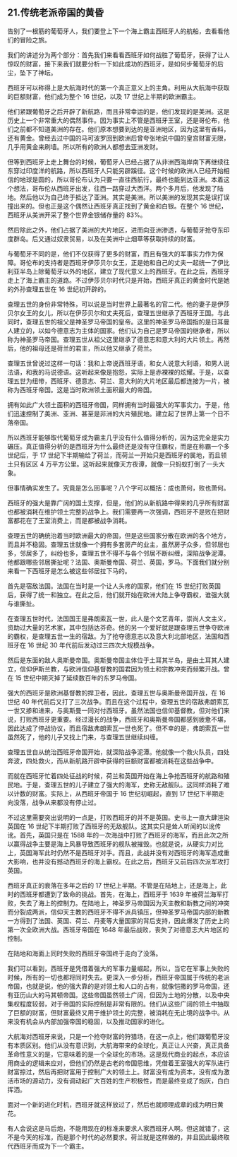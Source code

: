 ## 21.传统老派帝国的黄昏
告别了一根筋的葡萄牙人，我们要登上下一个海上霸主西班牙人的航船，去看看他们的冒险之旅。


我们的讲述分为两个部分：首先我们来看看西班牙如何战胜了葡萄牙，获得了让人惊叹的财富，接下来我们就要分析一下如此成功的西班牙，是如何步葡萄牙的后尘，坠下了神坛。


西班牙可以称得上是大航海时代的第一个真正意义上的主角。利用从大航海中获取的巨额财富，他们成为整个 16 世纪，以及 17 世纪上半期的欧洲霸主。


他们紧跟葡萄牙之后开辟了新航路，而且非常幸运的是，他们发现的是美洲。这是历史上一个非常重大的偶然事件。因为事实上不管是西班牙王室，还是哥伦布，他们之前都不知道美洲的存在。他们原本想要到达的是亚洲地区，因为这里有香料，还有黄金。曾经去过中国的马可波罗回到欧洲后曾夸张地说中国的皇宫财富无限，几乎用黄金来刷墙。所以所有的欧洲人都想去亚洲发财。


但等到西班牙上走上舞台的时候，葡萄牙人已经占据了从非洲西海岸南下再继续往东穿过印度洋的航路，所以西班牙人只能另辟蹊径。这个时候的欧洲人已经开始相信的地球是圆的，所以哥伦布认为只要一直往西航行，最终也能到达亚洲。本着这个想法，哥布伦从西班牙出发，往西一路穿过大西洋。两个多月后，他发现了陆地。然后他以为自己终于抵达了亚洲。其实是美洲。所以美洲的发现其实是误打误撞出来的。但也正是这个偶然让西班牙真正找到了黄金和白银。在整个 16 世纪，西班牙从美洲开采了整个世界金银储存量的 83%。


然后除此之外，他们占据了美洲的大片地区，进而向亚洲渗透，与葡萄牙抢夺东印度群岛。后又通过奴隶贸易，以及在美洲中止烟草等获取持续的财富。


与葡萄牙不同的是，他们不仅获得了更多的财富，而且有强大的军事实力作为保障。哥伦布的支持者是西班牙伊莎贝尔女王，正是她和自己的丈夫一起统一了伊比利亚半岛上除葡萄牙以外的地区，建立了现代意义上的西班牙。在此之后，西班牙走上了海上霸主的道路。不过伊莎贝尔时代只是开始，西班牙真正的黄金时代是她的外孙查理五世在 16 世纪初开辟的。


查理五世的身份非常特殊，可以说是当时世界上最著名的官二代。他的妻子是伊莎贝尔女王的女儿，所以在伊莎贝尔和丈夫死后，查理五世继承了西班牙王国。与此同时，查理五世的祖父是神圣罗马帝国的皇帝。这里的神圣罗马帝国指的是日耳曼人建立的，以如今德意志为主体的国家。他们认为自己是罗马帝国的继承者，所以称为神圣罗马帝国。查理五世从祖父这里继承了德意志和意大利的大片领土。再然后，他的祖母还是荷兰的君主，所以他又继承了荷兰。


查理五世曾说过这样一句话：我和上帝说西班牙语，和女人说意大利语，和男人说法语，和我的马说德语。这听起来像是抱怨，实际上是赤裸裸的炫耀。于是，以查理五世为纽带，西班牙、德意志、荷兰、意大利的大片地区最后都连接为一片，被称为西班牙帝国。这是当时欧洲领土面积最大的帝国。


拥有如此广大领土面积的西班牙帝国，同样拥有当时最强大的军事实力。于是，他们迅速控制了美洲、亚洲、甚至是非洲的大片殖民地。建立起了世界上第一个日不落帝国。


所以西班牙能够取代葡萄牙成为霸主几乎没有什么值得分析的，因为这完全是实力碾压。真正值得分析的是西班牙为什么最终还是没有守住霸权，而是在称霸一个多世纪后，于 17 世纪下半期输给了荷兰，而荷兰一开始只是西班牙的属地，而且领土只有区区 4 万平方公里。这听起来就像天方夜谭，就像一只蚂蚁打倒了一头大象。


但事情确实发生了。究竟是怎么回事呢？八个字可以概括：成也萧何，败也萧何。


西班牙的强大是靠广阔的国土支撑，但是，他们的从新航路中得来的几乎所有财富也都被消耗在维护领土完整的战争上。我们需要再一次强调，西班牙不是败在把财富都花在了王室消费上，而是都被战争消耗。


查理五世的确统治着当时欧洲最大的帝国，但是这些国家分散在欧洲的各个地方，而且并不稳固。查理五世就像一个拥有多套房产的业主，虽然房子众多，但邻居也多，邻居多了，纠纷也多，查理五世不得不与各个邻居不断纠缠，深陷战争泥潭。他都跟哪些邻居撕扯呢？法国、奥斯曼帝国、荷兰、英国，罗马。下面我们就分别来看一下西班牙是怎么被这些邻居拉下马的。


首先是宿敌法国。法国在当时是一个让人头疼的国家，他们在 15 世纪打败英国后，获得了统一和独立。在此之后，他们就开始在欧洲大陆上争夺霸权，谁强大就与谁撕扯。


在查理五世时代，法国国王是弗朗索瓦一世，此人是个文艺青年，崇尚人文主义，资助过大量的艺术家，其中包括达芬奇。他的另一个爱好就是跟查理五世争夺欧洲的霸权，是查理五世一生的宿敌。为了抢夺德意志以及意大利北部地区，法国和西班牙在 16 世纪 30 年代前后发动过三四次大规模战争。


然后是东面的敌人奥斯曼帝国。奥斯曼帝国主体位于土耳其半岛，是由土耳其人建立，信仰伊斯兰教，与欧洲信仰基督教的国君因为领土和宗教冲突而频繁开战。曾在 15 世纪中期灭掉了延续数百年的东罗马帝国。


强大的西班牙是欧洲基督教的捍卫者，因此，查理五世与奥斯曼帝国开战，在 16 世纪 40 年代前后又打了三次战争。而且在这个过程中，查理五世的宿敌弗朗索瓦一世又掺和进来，与奥斯曼一同对付西班牙。虽然法国也信仰基督教，但对他们来说，打败西班牙更重要。经过漫长的战争，西班牙和奥斯曼帝国都感到疲惫不堪，因此达成了停战协议，而且宿敌弗朗索瓦一世也死了。但不幸的是，弗朗索瓦一世虽然死了，他的儿子又找上门来，与查理五世继续纠缠。


查理五世自从统治西班牙帝国开始，就深陷战争泥潭。他就像一个救火队员，四处奔波，四处救火，而从新航路开辟中获得的巨额财富都被消耗在这些战争中。


而就在西班牙忙着四处征战的时候，荷兰和英国开始在海上争抢西班牙的航路和殖民地。于是，查理五世的儿子建立了强大的海军，史称无敌舰队。这同样消耗了难以计数的财富。实际上，从西班牙帝国于 16 世纪初崛起，直到 17 世纪下半期走向没落，战争从来都没有停止过。


不过这里需要突出说明的一点是，打败西班牙的并不是英国。史书上一直大肆渲染英国在 16 世纪下半期打败了西班牙的无敌舰队。这其实只是耸人听闻的以讹传讹。首先，英国只是在 1588 年的一次海战中打败了西班牙的海军，而且此次之所以赢得战争主要是海上风暴导致西班牙的舰队被摧毁。也就是说，从硬实力对比上，英国海军此时仍然不是西班牙对手。而且，此战并没有对西班牙的海军造成重大影响，也并没有撼动西班牙的海上霸权。在此之后，西班牙又前后四次派军攻打英国。


西班牙真正的衰落在多年之后的 17 世纪上半期。不管是在陆地上，还是海上，此时的西班牙都遭到了致命的挑战。首先，在海上，西班牙于 1639 年被荷兰海军打败，失去了海上的控制力。在陆地上，神圣罗马帝国因为天主教和新教之间的冲突而分裂成两派，信仰天主教的西班牙不得不派兵镇压，但神圣罗马帝国内部的新教一方得到了法国、英国、荷兰、丹麦等大量国家的背后支持，因此爆发了历史上的第一次全欧洲大战。西班牙帝国在 1648 年最后战败，丧失了对德意志大片地区的控制。


在陆地和海面上同时失败的西班牙帝国终于走向了没落。


我们可以看到，西班牙是凭借着强大的军事力量崛起，所以，当它在军事上失败的时候，所有的一切也都将同时失去。更深入一步分析，西班牙帝国属于传统的老派帝国，也就是说，他的强大靠的是对领土和人口的占有，就像恺撒的罗马帝国，还有亚历山大的马其顿帝国。这些帝国虽然领土广阔，但因为土地的分散，以及中央集权程度较弱，对于帝国的实际控制是非常有限的。他们从这些广阔的领土中抽取了巨额的财富，但财富最终又用于维护领土的完整，被消耗在无止境的战争中。从来没有机会从内部加强帝国的稳固，以及推动国家的进化。


大航海对西班牙来说，只是一个抢夺财富的狩猎场，在这一点上，他们跟葡萄牙没有本质区别。他们从没有意识到，大航海带来的全球化，真正让人兴奋，真正具备革命性意义的是，它意味着的是一个全球化的市场。这是现代商业的起点，本应该用商业的逻辑来应对，但他们仍然是古老的帝国思维，凭借着王室强大的军队进行财富掠过，然后再把财富用于控制广大的领土上。财富没有成为资本，没有成为激活市场的源动力，没有调动起广大百姓的生产积极性，而是最终变成了炮灰，白白挥洒。


面对一个新的进化时机，西班牙就这样放过了，然后也就顺理成章的成为明日黄花。


有人会说这是马后炮，不能用现在的标准来要求人家西班牙人啊。但这就错了，这不是今天的标准，而是那个时代的必然要求。荷兰就是这样做的，并且因此最终取代西班牙而成为下一个霸主。

